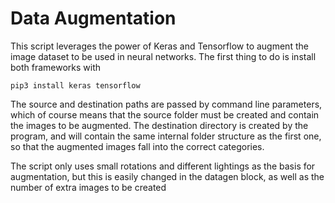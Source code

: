 #  Data Augmentation

This script leverages the power of Keras and Tensorflow to augment the image dataset to be used in neural networks. The first thing to do is install both frameworks with

    pip3 install keras tensorflow

The source and destination paths are passed by command line parameters, which of course means that the source folder must be created and contain the images to be augmented. The destination directory is created by the program, and will contain the same internal folder structure as the first one, so that the augmented images fall into the correct categories.

The script only uses small rotations and different lightings as the basis for augmentation, but this is easily changed in the datagen block, as well as the number of extra images to be created
